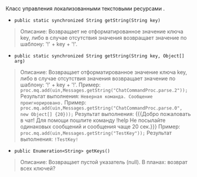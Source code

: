 Класс управления локализованными текстовыми ресурсами
.
  * `public static synchronized String getString(String key)`
> Описание: Возвращает не отформатированное значение ключа key, либо в случае отсутствия значения возвращает  значение по шаблону: '!' + key + '!'.

  * `public static synchronized String getString(String key, Object[] arg)`
> Описание: Возвращает отформатированное значение ключа key, либо в случае отсутствия значения возвращает  значение по шаблону: '!' + key + '!'.
> Пример:
> `proc.mq.add(uin,Messages.getString("ChatCommandProc.parse.2"));`
> Результат выполнения:
> `Неверная команда. Сообщение проигнорировано.`
> Пример:
> `proc.mq.add(uin,Messages.getString("ChatCommandProc.parse.0", new Object[] {20}));`
> Результат выполнения:
> {{{Добро пожаловать в чат!
> Для помощи пошлите команду !help
> Не посылайте одинаковых сообщений и сообщения чаще 20 сек.}}}
> Пример:
> `proc.mq.add(uin,Messages.getString("TestKey"));`
> Результат выполнения:
> `!TestKey!`

  * `public Enumeration<String> getKeys()`
> Описание: Возвращает пустой указатель (null).
> В планах: возврат всех ключей?